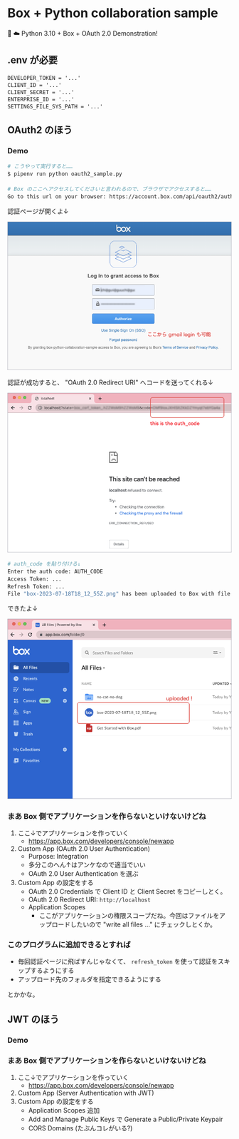 Box + Python collaboration sample
===

🐍 ☁️ Python 3.10 + Box + OAuth 2.0 Demonstration!

## .env が必要

```
DEVELOPER_TOKEN = '...'
CLIENT_ID = '...'
CLIENT_SECRET = '...'
ENTERPRISE_ID = '...'
SETTINGS_FILE_SYS_PATH = '...'
```

## OAuth2 のほう

### Demo

```bash
# こうやって実行すると……
$ pipenv run python oauth2_sample.py

# Box のここへアクセスしてくださいと言われるので、ブラウザでアクセスすると……
Go to this url on your browser: https://account.box.com/api/oauth2/authorize?state=...
```

認証ページが開くよ↓

![](./docs/log-in-to-grant-access-to-box.png)

認証が成功すると、 "OAuth 2.0 Redirect URI" へコードを送ってくれる↓

![](./docs/localhost-auth-code.png)

```bash
# auth_code を貼り付ける↓
Enter the auth code: AUTH_CODE
Access Token: ...
Refresh Token: ...
File "box-2023-07-18T18_12_55Z.png" has been uploaded to Box with file ID: 1261571953317
```

できたよ↓

![](./docs/file-uploaded.png)

### まあ Box 側でアプリケーションを作らないといけないけどね

1. ここ↓でアプリケーションを作っていく
    - https://app.box.com/developers/console/newapp
2. Custom App (OAuth 2.0 User Authentication)
    - Purpose: Integration
    - 多分このへん↑はアンケなので適当でいい
    - OAuth 2.0 User Authentication を選ぶ
3. Custom App の設定をする
    - OAuth 2.0 Credentials で Client ID と Client Secret をコピーしとく。
    - OAuth 2.0 Redirect URI: `http://localhost`
    - Application Scopes
        - ここがアプリケーションの権限スコープだね。今回はファイルをアップロードしたいので "write all files ..." にチェックしとくか。

### このプログラムに追加できるとすれば

- 毎回認証ページに飛ばすんじゃなくて、 `refresh_token` を使って認証をスキップするようにする
- アップロード先のフォルダを指定できるようにする

とかかな。

## JWT のほう

### Demo

### まあ Box 側でアプリケーションを作らないといけないけどね

1. ここ↓でアプリケーションを作っていく
    - https://app.box.com/developers/console/newapp
2. Custom App (Server Authentication with JWT)
3. Custom App の設定をする
    - Application Scopes 追加
    - Add and Manage Public Keys で Generate a Public/Private Keypair
    - CORS Domains (たぶんコレがいる?)
